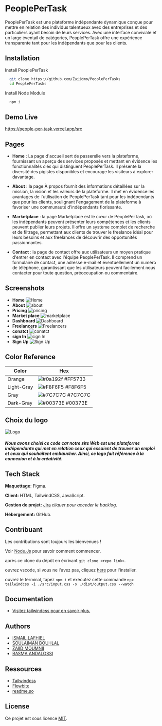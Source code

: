 
# PeoplePerTask

PeoplePerTask est une plateforme indépendante dynamique conçue pour mettre en relation des individus talentueux avec des entreprises et des particuliers ayant besoin de leurs services. Avec une interface conviviale et un large éventail de catégories, PeoplePerTask offre une expérience transparente tant pour les indépendants que pour les clients.


## Installation

Install PeoplePerTask

```bash
  git clone https://github.com/Zaiidmo/PeoplePerTasks
  cd PeoplePerTasks
```
Install Node Module
```bash
  npm i
```

## Demo Live

https://people-per-task.vercel.app/src
## Pages

- **Home** : La page d'accueil sert de passerelle vers la plateforme, fournissant un aperçu des services proposés et mettant en évidence les fonctionnalités clés qui distinguent PeoplePerTask. Il présente la diversité des pigistes disponibles et encourage les visiteurs à explorer davantage.

- **About** : la page À propos fournit des informations détaillées sur la mission, la vision et les valeurs de la plateforme. Il met en évidence les avantages de l'utilisation de PeoplePerTask tant pour les indépendants que pour les clients, soulignant l'engagement de la plateforme à favoriser une communauté d'indépendants florissante.

- **Marketplace** : la page Marketplace est le cœur de PeoplePerTask, où les indépendants peuvent présenter leurs compétences et les clients peuvent publier leurs projets. Il offre un système complet de recherche et de filtrage, permettant aux clients de trouver le freelance idéal pour leurs besoins et aux freelances de découvrir des opportunités passionnantes.

- **Contact** : la page de contact offre aux utilisateurs un moyen pratique d'entrer en contact avec l'équipe PeoplePerTask. Il comprend un formulaire de contact, une adresse e-mail et éventuellement un numéro de téléphone, garantissant que les utilisateurs peuvent facilement nous contacter pour toute question, préoccupation ou commentaire.


## Screenshots
- **Home**
![Home](https://github.com/Zaiidmo/PeoplePerTasks/blob/master/screenshots/screencapture-127-0-0-1-5500-src-2023-11-03-12_15_14-min.png?raw=true)
- **About**
![about](https://github.com/Zaiidmo/PeoplePerTasks/blob/master/screenshots/screencapture-127-0-0-1-5500-src-about-html-2023-11-03-12_11_25-min.png?raw=true)
- **Pricing**
![pricing](https://github.com/Zaiidmo/PeoplePerTasks/blob/master/screenshots/screencapture-127-0-0-1-5500-src-pricing-html-2023-11-03-12_10_40-min.png?raw=true)
- **Market place**
![marketplace](https://github.com/Zaiidmo/PeoplePerTasks/blob/master/screencapture-127-0-0-1-5500-src-marketplace-html-2023-11-03-12_11_06-min.png?raw=true)
- **Dashboard**
![Dashboard](https://github.com/Zaiidmo/PeoplePerTasks/blob/master/screenshots/screencapture-127-0-0-1-5501-src-dashboard-html-2023-11-03-12_10_25-min.png?raw=true)
- **Freelancers**
![Freelancers](https://github.com/Zaiidmo/PeoplePerTasks/blob/master/screenshots/screencapture-127-0-0-1-5501-src-freelancers-html-2023-11-03-12_11_34-min.png?raw=true)
- **conatct**
![conatct](https://github.com/Zaiidmo/PeoplePerTasks/blob/develop/screenshots/screencapture-127-0-0-1-5500-src-contact-html-2023-11-13-10_39_59-min.png?raw=true)
- **sign In**
![sign In](https://github.com/Zaiidmo/PeoplePerTasks/blob/develop/screenshots/screencapture-127-0-0-1-5500-src-signin-html-2023-11-13-10_40_18-min.png?raw=true)
- **Sign Up**
![Sign Up](https://github.com/Zaiidmo/PeoplePerTasks/blob/develop/screenshots/screencapture-127-0-0-1-5500-src-signup-html-2023-11-13-10_39_27-min.png?raw=true)
## Color Reference

| Color             | Hex                                                                |
| ----------------- | ------------------------------------------------------------------ |
| Orange | ![#0a192f](https://via.placeholder.com/10/FF5733?text=+) #FF5733 |
| Light-Gray | ![#F8F6F5](https://via.placeholder.com/10/DEDEDE?text=+) #F8F6F5 |
| Gray | ![#7C7C7C](https://via.placeholder.com/10/7C7C7C?text=+) #7C7C7C |
| Dark-Gray | ![#00373E](https://via.placeholder.com/10/00373E?text=+) #00373E |


## Choix du logo

![Logo](https://raw.githubusercontent.com/Zaiidmo/PeoplePerTasks/master/images/logo.webp)

##### Nous avons choisi ce code car notre site Web est une plateforme indépendante qui met en relation ceux qui essaient de trouver un emploi et ceux qui souhaitent embaucher. Ainsi, ce logo fait référence à la connexion et à la créativité.
## Tech Stack

**Maquettage:** Figma.

**Client:** HTML, TailwindCSS, JavaScript.

**Gestion de projet:** [Jira](https://zaiidmoumnii.atlassian.net/jira/software/projects/PPTS/boards/5) *cliquer pour acceder le backlog*.

**Hébergement:** GitHub.
## Contribuant

Les contributions sont toujours les bienvenues !

Voir [Node.Js](https://nodejs.org/en) pour savoir comment commencer.

après ce clone du dépôt en écrivant `git clone <repo link>`.

ouvrez vscode, si vous ne l'avez pas, cliquez [here](https://code.visualstudio.com/) pour l'installer.

ouvrez le terminal, tapez `npm i` et exécutez cette commande `npx tailwindcss -i ./src/input.css -o ./dist/output.css --watch`
## Documentation

- [Visitez tailwindcss pour en savoir plus.](https://linktodocumentation)


## Authors
- [ISMAIL LAFHIEL](https://github.com/Ismail-Lafhiel)
- [SOULAIMAN BOUHLAL](https://github.com/Soulaiman-Bo)
- [ZAIID MOUMNII](https://github.com/zaiidmo)
- [BASMA ANDALOSSI](https://github.com/BasmaA7)


## Ressources

 - [Tailwindcss](https://tailwindcss.com/)
 - [Flowbite](https://flowbite.com/)
 - [readme.so](https://readme.so)


## License

Ce projet est sous licence [MIT](https://choosealicense.com/licenses/mit/).


